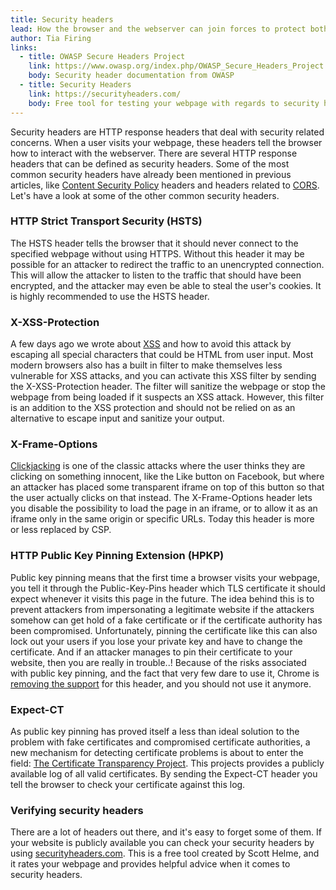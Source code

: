 ```yaml
---
title: Security headers
lead: How the browser and the webserver can join forces to protect both the user and the webserver: Enter security headers!  
author: Tia Firing
links:
  - title: OWASP Secure Headers Project
    link: https://www.owasp.org/index.php/OWASP_Secure_Headers_Project
    body: Security header documentation from OWASP
  - title: Security Headers
    link: https://securityheaders.com/
    body: Free tool for testing your webpage with regards to security headers
---
```


Security headers are HTTP response headers that deal with security related concerns. When a user visits your webpage, these headers tell the browser how to interact with the webserver. There are several HTTP response headers that can be defined as security headers. Some of the most common security headers have already been mentioned in previous articles, like [Content Security Policy](https://security.christmas/2018/14) headers and headers related to [CORS](https://security.christmas/2018/11). Let's have a look at some of the other common security headers. 

### HTTP Strict Transport Security (HSTS)
The HSTS header tells the browser that it should never connect to the specified webpage without using HTTPS. Without this header it may be possible for an attacker to redirect the traffic to an unencrypted connection. This will allow the attacker to listen to the traffic that should have been encrypted, and the attacker may even be able to steal the user's cookies. It is highly recommended to use the HSTS header. 

### X-XSS-Protection
A few days ago we wrote about [XSS](https://security.christmas/2018/13) and how to avoid this attack by escaping all special characters that could be HTML from user input. Most modern browsers also has a built in filter to make themselves less vulnerable for XSS attacks, and you can activate this XSS filter by sending the X-XSS-Protection header. The filter will sanitize the webpage or stop the webpage from being loaded if it suspects an XSS attack. However, this filter is an addition to the XSS protection and should not be relied on as an alternative to escape input and sanitize your output. 

### X-Frame-Options
[Clickjacking](https://www.owasp.org/index.php/Clickjacking) is one of the classic attacks where the user thinks they are clicking on something innocent, like the Like button on Facebook, but where an attacker has placed some transparent iframe on top of this button so that the user actually clicks on that instead. The X-Frame-Options header lets you disable the possibility to load the page in an iframe, or to allow it as an iframe only in the same origin or specific URLs. Today this header is more or less replaced by CSP. 

### HTTP Public Key Pinning Extension (HPKP)
Public key pinning means that the first time a browser visits your webpage, you tell it through the Public-Key-Pins header which TLS certificate it should expect whenever it visits this page in the future. The idea behind this is to prevent attackers from impersonating a legitimate website if the attackers somehow can get hold of a fake certificate or if the certificate authority has been compromised. Unfortunately, pinning the certificate like this can also lock out your users if you lose your private key and have to change the certificate. And if an attacker manages to pin their certificate to your website, then you are really in trouble..! Because of the risks associated with public key pinning, and the fact that very few dare to use it, Chrome is [removing the support](https://www.chromestatus.com/feature/5903385005916160) for this header, and you should not use it anymore. 

### Expect-CT
As public key pinning has proved itself a less than ideal solution to the problem with fake certificates and compromised certificate authorities, a new mechanism for detecting certificate problems is about to enter the field: [The Certificate Transparency Project](https://www.certificate-transparency.org/). This projects provides a publicly available log of all valid certificates. By sending the Expect-CT header you tell the browser to check your certificate against this log. 

### Verifying security headers
There are a lot of headers out there, and it's easy to forget some of them. If your website is publicly available you can check your security headers by using [securityheaders.com](https://securityheaders.com/). This is a free tool created by Scott Helme, and it rates your webpage and provides helpful advice when it comes to security headers. 
